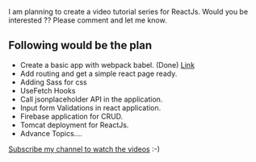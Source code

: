 I am planning to create a video tutorial series for ReactJs. Would you be interested ?? Please comment and let me know.

## Following would be the plan 

* Create a basic app with webpack babel. (Done) [Link](https://youtu.be/zVWKtnEm4fk)
* Add routing and get a simple react page ready.
* Adding Sass for css 
* UseFetch Hooks
* Call jsonplaceholder API in the application.
* Input form Validations in react application. 
* Firebase application for CRUD.
* Tomcat deployment for ReactJs.
* Advance Topics....



[Subscribe my channel to watch the videos](https://www.youtube.com/channel/UCajNSAb41SHFYAsCJxUKIMw?sub_confirmation=1) :-)